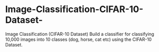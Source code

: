 # Image-Classification-CIFAR-10-Dataset-
Image Classification (CIFAR-10 Dataset) Build a classifier for classifying 10,000 images into 10 classes (dog, horse, cat etc) using the CIFAR-10 Dataset.
